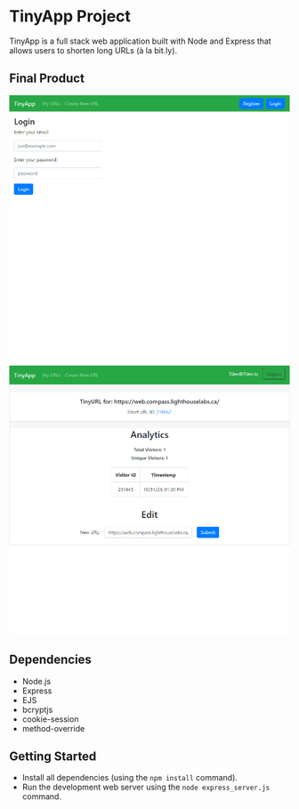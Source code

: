 ﻿# TinyApp Project

TinyApp is a full stack web application built with Node and Express that allows users to shorten long URLs (à la bit.ly).

## Final Product

!["login page"](docs/screenshot1.png)
!["url admin page"](docs/screenshot2.png)

## Dependencies

- Node.js
- Express
- EJS
- bcryptjs
- cookie-session
- method-override

## Getting Started

- Install all dependencies (using the `npm install` command).
- Run the development web server using the `node express_server.js` command.